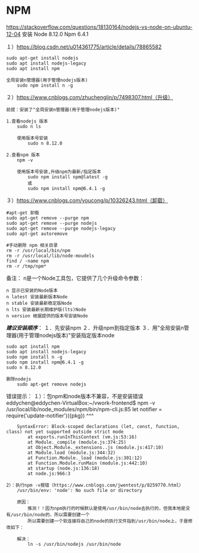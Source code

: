 # NPM

https://stackoverflow.com/questions/18130164/nodejs-vs-node-on-ubuntu-12-04
安装
    Node 8.12.0
    Npm 6.4.1


１）https://blog.csdn.net/u014361775/article/details/78865582

    sudo apt-get install nodejs
    sudo apt install nodejs-legacy
    sudo apt install npm

    全局安装n管理器(用于管理nodejs版本)
        sudo npm install n -g

２）https://www.cnblogs.com/zhuchenglin/p/7498307.html（升级）

    前提：安装了"全局安装n管理器(用于管理nodejs版本)"

    1.查看nodejs 版本
        sudo n ls

        使用版本号安装
            sudo n 8.12.0

    2.查看npm 版本
        npm -v

        使用版本号安装,升级npm为最新/指定版本
            sudo npm install npm@latest -g
            或
            sudo npm install npm@6.4.1 -g

３）https://www.cnblogs.com/youcong/p/10326243.html（卸载）

    #apt-get 卸载
    sudo apt-get remove --purge npm
    sudo apt-get remove --purge nodejs
    sudo apt-get remove --purge nodejs-legacy
    sudo apt-get autoremove

    #手动删除 npm 相关目录
    rm -r /usr/local/bin/npm
    rm -r /usr/local/lib/node-moudels
    find / -name npm
    rm -r /tmp/npm* 


备注：
    n是一个Node工具包，它提供了几个升级命令参数：

    n 显示已安装的Node版本
    n latest 安装最新版本Node
    n stable 安装最新稳定版Node
    n lts 安装最新长期维护版(lts)Node
    n version 根据提供的版本号安装Node


***建议安装顺序***：
    １．先安装npm
    ２．升级npm到指定版本
    ３．用"全局安装n管理器(用于管理nodejs版本)"安装指定版本node


    sudo apt install npm
    sudo apt install nodejs-legacy
    sudo npm install n -g
    sudo npm install npm@6.4.1 -g
    sudo n 8.12.0

    删除nodejs
        sudo apt-get remove nodejs

错误提示：
    １）：包npm和node版本不兼容，不是安装错误
        eddychen@eddychen-VirtualBox:~/vwork-frontend$ npm -v
        /usr/local/lib/node_modules/npm/bin/npm-cli.js:85
              let notifier = require('update-notifier')({pkg})
              ^^^

        SyntaxError: Block-scoped declarations (let, const, function, class) not yet supported outside strict mode
            at exports.runInThisContext (vm.js:53:16)
            at Module._compile (module.js:374:25)
            at Object.Module._extensions..js (module.js:417:10)
            at Module.load (module.js:344:32)
            at Function.Module._load (module.js:301:12)
            at Function.Module.runMain (module.js:442:10)
            at startup (node.js:136:18)
            at node.js:966:3

    2）：执行npm -v报错（https://www.cnblogs.com/jwentest/p/8259770.html）
        /usr/bin/env: 'node': No such file or directory

        原因：
            推测！！因为npm执行的时候默认是使用/usr/bin/node去执行的，但我本地是没有/usr/bin/node的，所以需要创建一个
            所以需要创建一个软连接将自己的node的执行文件指到/usr/bin/node上，于是修改如下：

        解决：
            ln -s /usr/bin/nodejs /usr/bin/node